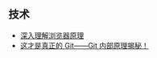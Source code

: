 ## 技术

- [深入理解浏览器原理](https://zhuanlan.zhihu.com/p/96986818)
- [这才是真正的 Git——Git 内部原理揭秘！](https://zhuanlan.zhihu.com/p/96631135)
